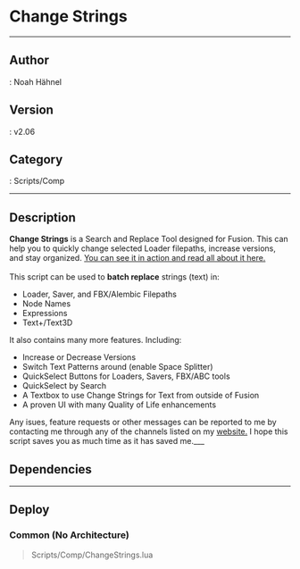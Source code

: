 # Change Strings
___

## Author
 : Noah Hähnel

## Version
 : v2.06

## Category
 : Scripts/Comp
___

## Description
<strong>Change Strings</strong> is a Search and Replace Tool designed for Fusion. This can help you to quickly change selected Loader filepaths, increase versions, and stay organized. <a href="https://noahhaehnel.com/blog/manual-changestrings/">You can see it in action and read all about it here.</a>
 <br> <br>
This script can be used to <strong>batch replace</strong> strings (text) in:

<ul>
	<li>Loader, Saver, and FBX/Alembic Filepaths</li>
	<li>Node Names</li>
	<li>Expressions</li>
	<li>Text+/Text3D</li>
</ul>
It also contains many more features. Including:

<ul>
	<li>Increase or Decrease Versions</li>
	<li>Switch Text Patterns around (enable Space Splitter)</li>
	<li>QuickSelect Buttons for Loaders, Savers, FBX/ABC tools</li>
	<li>QuickSelect by Search</li>
	<li>A Textbox to use Change Strings for Text from outside of Fusion</li>
	<li>A proven UI with many Quality of Life enhancements</li>
</ul>

Any isues, feature requests or other messages can be reported to me by contacting me through any of the channels listed on my 
<a href="https://noahhaehnel.com/">website.</a> I hope this script saves you as much time as it has saved me.___

## Dependencies


___

## Deploy

### Common (No Architecture)

> Scripts/Comp/ChangeStrings.lua  
